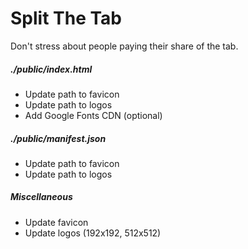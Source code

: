 # Split The Tab
Don't stress about people paying their share of the tab.


##### ./public/index.html
* Update path to favicon
* Update path to logos
* Add Google Fonts CDN (optional)

##### ./public/manifest.json
* Update path to favicon
* Update path to logos

##### Miscellaneous
* Update favicon
* Update logos (192x192, 512x512)